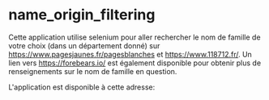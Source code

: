 # name_origin_filtering
Cette application utilise selenium pour aller rechercher le nom de famille de votre choix (dans un département donné) sur https://www.pagesjaunes.fr/pagesblanches et https://www.118712.fr/.
Un lien vers https://forebears.io/ est également disponible pour obtenir plus de renseignements sur le nom de famille en question.

L'application est disponible à cette adresse: 
